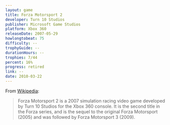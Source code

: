 ```yaml
---
layout: game
title: Forza Motorsport 2
developer: Turn 10 Studios
publisher: Microsoft Game Studios
platform: Xbox 360
releaseDate: 2007-05-29
howlongtobeat: 75
difficulty: --
trophyGuide: --
durationHours: --
trophies: 7/44
percent: 16%
progress: retired
link: --
date: 2010-03-22
---
```


From [Wikipedia](https://en.wikipedia.org/wiki/Forza_Motorsport_2):

> Forza Motorsport 2 is a 2007 simulation racing video game developed by Turn 10 Studios for the Xbox 360 console. It is the second title in the Forza series, and is the sequel to the original Forza Motorsport (2005) and was followed by Forza Motorsport 3 (2009).

